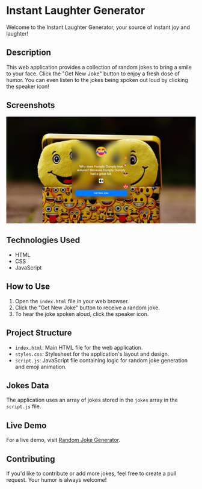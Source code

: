 # Instant Laughter Generator

Welcome to the Instant Laughter Generator, your source of instant joy and laughter!

## Description

This web application provides a collection of random jokes to bring a smile to your face. Click the "Get New Joke" button to enjoy a fresh dose of humor. You can even listen to the jokes being spoken out loud by clicking the speaker icon!

## Screenshots

![Instant Laughter Generator](./image/Homepage.png)

## Technologies Used

- HTML
- CSS
- JavaScript

## How to Use

1. Open the `index.html` file in your web browser.
2. Click the "Get New Joke" button to receive a random joke.
3. To hear the joke spoken aloud, click the speaker icon.

## Project Structure

- `index.html`: Main HTML file for the web application.
- `styles.css`: Stylesheet for the application's layout and design.
- `script.js`: JavaScript file containing logic for random joke generation and emoji animation.

## Jokes Data

The application uses an array of jokes stored in the `jokes` array in the `script.js` file.

## Live Demo

For a live demo, visit [Random Joke Generator](https://randomm-joke.netlify.app/).

## Contributing

If you'd like to contribute or add more jokes, feel free to create a pull request. Your humor is always welcome!
